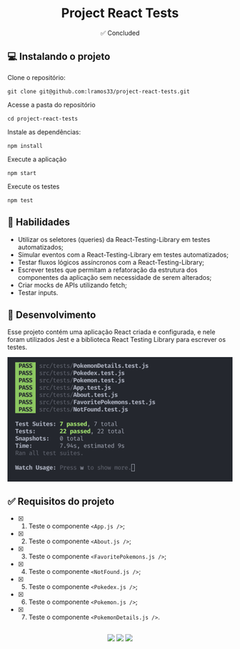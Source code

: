 <h1 align="center">Project React Tests</h1>

<p align="center"> ✅ Concluded</p>

## 💻 Instalando o projeto

Clone o repositório:

```
git clone git@github.com:lramos33/project-react-tests.git
```

Acesse a pasta do repositório

```
cd project-react-tests
```

Instale as dependências:
```
npm install
```

Execute a aplicação
```
npm start
```

Execute os testes
```
npm test
```

## 🚀 Habilidades

- Utilizar os seletores (queries) da React-Testing-Library em testes automatizados;
- Simular eventos com a React-Testing-Library em testes automatizados;
- Testar fluxos lógicos assíncronos com a React-Testing-Library;
- Escrever testes que permitam a refatoração da estrutura dos componentes da aplicação sem necessidade de serem alterados;
- Criar mocks de APIs utilizando fetch;
- Testar inputs.


## 🔧 Desenvolvimento

Esse projeto contém uma aplicação React criada e configurada, e nele foram utilizados Jest e a biblioteca React Testing Library para escrever os testes.

![image](screenshot.png)

## ✅ Requisitos do projeto

- [x] 1. Teste o componente `<App.js />`;
- [x] 2. Teste o componente `<About.js />`;
- [x] 3. Teste o componente `<FavoritePokemons.js />`;
- [x] 4. Teste o componente `<NotFound.js />`;
- [x] 5. Teste o componente `<Pokedex.js />`;
- [x] 6. Teste o componente `<Pokemon.js />`;
- [x] 7. Teste o componente `<PokemonDetails.js />`.

##

<div align="center">
  <img src="https://shields.io/github/repo-size/lramos33/project-react-tests">
  <img src="https://shields.io/github/languages/top/lramos33/project-react-tests">
  <img src="https://shields.io/github/last-commit/lramos33/project-react-tests">
</div>
